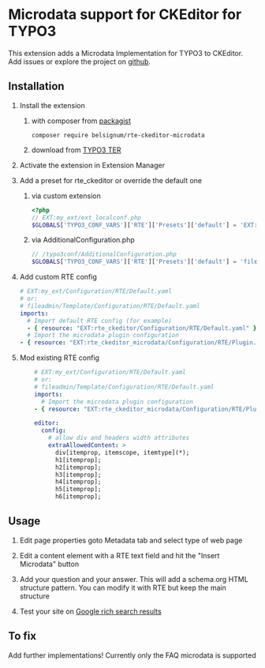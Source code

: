 # Microdata support for CKEditor for TYPO3

This extension adds a Microdata Implementation for TYPO3 to CKEditor.\
Add issues or explore the project on [github](https://github.com/belsignum/rte_ckeditor_microdata.git).

## Installation

1. Install the extension

    1. with composer from [packagist](https://packagist.org/packages/belsignum/rte-ckeditor-microdata)
    
        ```shell
        composer require belsignum/rte-ckeditor-microdata
        ```

    2. download from [TYPO3 TER](https://extensions.typo3.org/extension/rte_ckeditor_microdata/)

2. Activate the extension in Extension Manager

3. Add a preset for rte_ckeditor or override the default one

    1. via custom extension

        ```php
        <?php
        // EXT:my_ext/ext_localconf.php
        $GLOBALS['TYPO3_CONF_VARS']['RTE']['Presets']['default'] = 'EXT:my_ext/Configuration/RTE/Default.yaml';
        ```

    2. via AdditionalConfiguration.php

        ```php
        // /typo3conf/AdditionalConfiguration.php
        $GLOBALS['TYPO3_CONF_VARS']['RTE']['Presets']['default'] = 'fileadmin/Template/Configuration/RTE/Default.yaml';
        ```

4. Add custom RTE config

    ```yaml
    # EXT:my_ext/Configuration/RTE/Default.yaml
    # or:
    # fileadmin/Template/Configuration/RTE/Default.yaml
    imports:
      # Import default RTE config (for example)
      - { resource: "EXT:rte_ckeditor/Configuration/RTE/Default.yaml" }
      # Import the microdata plugin configuration
    - { resource: "EXT:rte_ckeditor_microdata/Configuration/RTE/Plugin.yaml" }

5. Mod existing RTE config

	```yaml
		# EXT:my_ext/Configuration/RTE/Default.yaml
		# or:
		# fileadmin/Template/Configuration/RTE/Default.yaml
		imports:
		  # Import the microdata plugin configuration
		- { resource: "EXT:rte_ckeditor_microdata/Configuration/RTE/Plugin.yaml" }

		editor:
		  config:
			# allow div and headers width attributes
			extraAllowedContent: >
			  div[itemprop, itemscope, itemtype](*);
			  h1[itemprop];
			  h2[itemprop];
			  h3[itemprop];
			  h4[itemprop];
			  h5[itemprop];
			  h6[itemprop];
	
## Usage

1. Edit page properties goto Metadata tab and select type of web page

2. Edit a content element with a RTE text field and hit the "Insert Microdata" button

3. Add your question and your answer. This will add a schema.org HTML structure pattern. You can modify it with RTE but keep the main structure

4. Test your site on [Google rich search results](https://search.google.com/test/rich-results)
  

## To fix
Add further implementations! Currently only the FAQ microdata is supported
